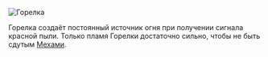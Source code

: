 ![Горелка](block:betterwithmods:hibachi)

Горелка создаёт постоянный источник огня при получении сигнала красной пыли. Только пламя Горелки достаточно сильно, чтобы не быть сдутым [Мехами](bellows.md).
